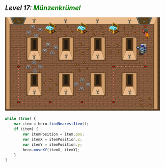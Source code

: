 ## ***Level 17:***  <span style="color: green">***Münzenkrümel***



![MyImage](Welt-2-Level-17.png)

```Javascript
while (true) {
    var item = hero.findNearestItem();
    if (item) {
        var itemPosition = item.pos;
        var itemX = itemPosition.x;
        var itemY = itemPosition.y;
        hero.moveXY(itemX, itemY);
    }
}
```